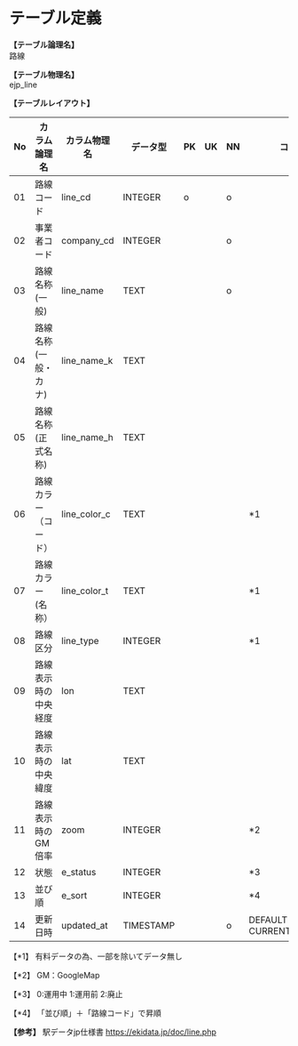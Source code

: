# テーブル定義

**【テーブル論理名】**  
路線

**【テーブル物理名】**  
ejp_line

**【テーブルレイアウト】**  

| No  |     カラム論理名     | カラム物理名 | データ型  | PK  | UK  | NN  |         コメント          |
| --- | -------------------- | ------------ | --------- | --- | --- | --- | ------------------------- |
| 01  | 路線コード           | line_cd      | INTEGER   | o   |     | o   |                           |
| 02  | 事業者コード         | company_cd   | INTEGER   |     |     | o   |                           |
| 03  | 路線名称(一般)       | line_name    | TEXT      |     |     | o   |                           |
| 04  | 路線名称(一般・カナ) | line_name_k  | TEXT      |     |     |     |                           |
| 05  | 路線名称(正式名称)   | line_name_h  | TEXT      |     |     |     |                           |
| 06  | 路線カラー（コード） | line_color_c | TEXT      |     |     |     | *1                        |
| 07  | 路線カラー(名称）    | line_color_t | TEXT      |     |     |     | *1                        |
| 08  | 路線区分             | line_type    | INTEGER   |     |     |     | *1                        |
| 09  | 路線表示時の中央経度 | lon          | TEXT      |     |     |     |                           |
| 10  | 路線表示時の中央緯度 | lat          | TEXT      |     |     |     |                           |
| 11  | 路線表示時のGM倍率   | zoom         | INTEGER   |     |     |     | *2                        |
| 12  | 状態                 | e_status     | INTEGER   |     |     |     | *3                        |
| 13  | 並び順               | e_sort       | INTEGER   |     |     |     | *4                        |
| 14  | 更新日時             | updated_at   | TIMESTAMP |     |     | o   | DEFAULT CURRENT_TIMESTAMP |


【*1】
有料データの為、一部を除いてデータ無し

【*2】
GM：GoogleMap

【*3】
0:運用中
1:運用前
2:廃止

【*4】
「並び順」＋「路線コード」で昇順


**【参考】**
駅データjp仕様書
https://ekidata.jp/doc/line.php

